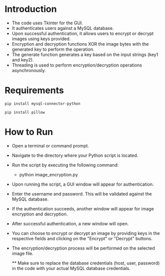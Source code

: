 # Introduction
* The code uses Tkinter for the GUI.
* It authenticates users against a MySQL database.
* Upon successful authentication, it allows users to encrypt or decrypt images using keys provided.
* Encryption and decryption functions XOR the image bytes with the generated key to perform the operation.
* The generate function generates a key based on the input strings (key1 and key2).
* Threading is used to perform encryption/decryption operations asynchronously.

# Requirements
```
pip install mysql-connector-python
```
```
pip install pillow
```

# How to Run
* Open a terminal or command prompt.
* Navigate to the directory where your Python script is located.
* Run the script by executing the following command:
	* python image_encryption.py
* Upon running the script, a GUI window will appear for authentication.
* Enter the username and password. This will be validated against the MySQL database.
* If the authentication succeeds, another window will appear for image encryption and decryption.
* After successful authentication, a new window will open.
* You can choose to encrypt or decrypt an image by providing keys in the respective fields and clicking on the "Encrypt" or "Decrypt" buttons.
* The encryption/decryption process will be performed on the selected image file.

  ** Make sure to replace the database credentials (host, user, password) in the code with your actual MySQL database credentials.
